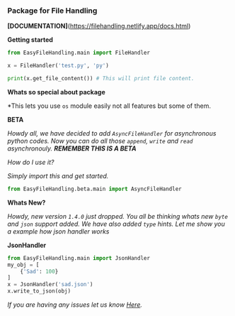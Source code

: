 ### Package for File Handling

**[DOCUMENTATION]**(https://filehandling.netlify.app/docs.html)


**Getting started**
```py
from EasyFileHandling.main import FileHandler

x = FileHandler('test.py', 'py')

print(x.get_file_content()) # This will print file content.

```
**Whats so special about package**


*This lets you use `os` module easily not all features but some of them.


**BETA**

*Howdy all, we have decided to add `AsyncFileHandler` for asynchronous python codes. Now you can do all those `append`, `write` and  `read` asynchronouly.* ***REMEMBER THIS IS A BETA***


*How do I use it?*


*Simply import this and get started.*


```py
from EasyFileHandling.beta.main import AsyncFileHandler
```


**Whats New?**

*Howdy, new version `1.4.0` just dropped. You all be thinking whats new `byte` and `json` support added. We have also added `type` hints. Let me show you a example how json handler works*


**JsonHandler**


```py
from EasyFileHandling.main import JsonHandler
my_obj = [
    {'Sad': 100}
]
x = JsonHandler('sad.json')
x.write_to_json(obj)
```


*If you are having any issues let us know [Here](https://github.com/ProjectsWithPython/FileHandling/issues).*



